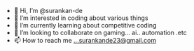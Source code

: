 - 👋 Hi, I’m @surankan-de
- 👀 I’m interested in coding about various things
- 🌱 I’m currently learning about competitive coding
- 💞️ I’m looking to collaborate on gaming... ai.. automation .etc
- 📫 How to reach me ...surankande23@gmail.com

<!---
surankan-de/surankan-de is a ✨ special ✨ repository because its `README.md` (this file) appears on your GitHub profile.
You can click the Preview link to take a look at your changes.
--->
